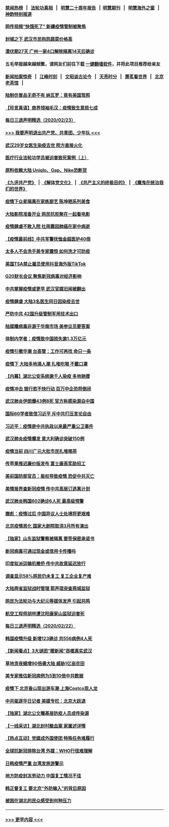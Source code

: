 #### [禁闻热榜](热点新闻.md?=0)  &nbsp;&nbsp;|&nbsp;&nbsp; [法轮功真相](https://github.com/gfw-breaker/truth/blob/master/README.md?=0) &nbsp;&nbsp;|&nbsp;&nbsp; [明慧二十周年报告](https://github.com/gfw-breaker/mh-reports/blob/master/README.md?=0) &nbsp;&nbsp;|&nbsp;&nbsp;[明慧期刊](https://github.com/gfw-breaker/mh-qikan) &nbsp;&nbsp;|&nbsp;&nbsp; [明慧海外之窗](https://github.com/gfw-breaker/mh-news/blob/master/README.md?=0) &nbsp;&nbsp;|&nbsp;&nbsp; [神韵特别报道](https://github.com/gfw-breaker/mh-news/blob/master/shenyun.md?=0)
#### [网传视频“快饿死了” 新疆疫情管制被聚焦](../pages/nsc413/n11890716.md?t=02241501) 
#### [封城之下 武汉市民抱怨蔬菜价格高](../pages/nsc413/n11890584.md?t=02241501) 
#### [潜伏期27天 广州一家4口解除隔离14天后确诊](../pages/nsc413/n11891015.md?t=02241501) 
#### 五毛举报越来越频繁，请网友们前往下载 [一键翻墙软件](https://github.com/gfw-breaker/ssr-accounts)，并将此项目推荐给亲友
#### [新闻拍案惊奇](https://github.com/gfw-breaker/banned-news/blob/master/pages/link4.md) &nbsp;&nbsp;|&nbsp;&nbsp; [江峰时刻](https://github.com/gfw-breaker/banned-news/blob/master/pages/link4.md) &nbsp;&nbsp;|&nbsp;&nbsp; [文昭谈古论今](https://github.com/gfw-breaker/banned-news/blob/master/pages/link4.md) &nbsp;&nbsp;|&nbsp;&nbsp; [天亮时分](https://github.com/gfw-breaker/banned-news/blob/master/pages/link4.md) &nbsp;&nbsp;|&nbsp;&nbsp; [萧茗看世界](https://github.com/gfw-breaker/banned-news/blob/master/pages/link4.md) &nbsp;&nbsp;|&nbsp;&nbsp; [北京老茶馆](https://github.com/gfw-breaker/banned-news/blob/master/pages/link4.md) &nbsp;&nbsp;|&nbsp;&nbsp; 
#### [陆制仿冒品无奇不有 纳瓦罗：竟有美国驾照](../pages/nsc413/n11890953.md?t=02241501) 
#### [【珍言真语】商界领袖毛汉：疫情致生意损七成](../pages/nsc413/n11890348.md?t=02241501) 
#### [每日三退声明精选（2020/02/23）](../pages/nsc413/n11890908.md?t=02241501) 
#### [>>> 我要声明退出共产党、共青团、少年队 <<<](https://github.com/begood0513/goodnews/blob/master/quit/letter.md) 
#### [武汉29岁女医生染疫去世 院方直接火化](../pages/nsc413/n11889691.md?t=02241501) 
#### [医疗行业法轮功学员被迫害致死案例（上）](../pages/nsc413/n11883051.md?t=02241501) 
#### [原料依赖大陆 Uniqlo、Gap、Nike恐断货](../pages/nsc413/n11890618.md?t=02241501) 
#### [《九评共产党》](https://github.com/begood0513/9ping.md/blob/master/README.md) &nbsp;|&nbsp; [《解体党文化》](../../../../jtdwh.md/blob/master/README.md)  &nbsp;|&nbsp; [《共产主义的终极目的》](../../../../gczydzjmd.md/blob/master/README.md) &nbsp;|&nbsp; [《魔鬼在统治我们的世界》](../../../../mgztzwmdsj.md/blob/master/README.md) 
#### [疫情下众星隔离在家练厨艺 陈坤晒系列美食](../pages/nsc413/n11890193.md?t=02241501) 
#### [大陆影院准备开业 网民抗拒聚在一起看电影](../pages/nsc413/n11890466.md?t=02241501) 
#### [疫情肆虐不敢入院 杜雨露因肺癌在家中病逝](../pages/nsc413/n11890373.md?t=02241501) 
#### [【疫情最前线】中共军警抚恤金超医护40倍](../pages/nsc413/n11890458.md?t=02241501) 
#### [太多人不会洗手美专家震惊 如何洗才可防疫](../pages/nsc413/n11875866.md?t=02241501) 
#### [美国TSA禁止雇员使用抖音海外版TikTok](../pages/nsc413/n11890500.md?t=02241501) 
#### [G20财长会议 聚焦新冠病毒对经济影响](../pages/nsc413/n11890400.md?t=02241501) 
#### [中共掌握疫情或更早 武汉官媒旧闻被翻出](../pages/nsc413/n11890388.md?t=02241501) 
#### [疫情肆虐 大陆3名医生同日因染疫去世](../pages/nsc413/n11890371.md?t=02241501) 
#### [严防中共 42国升级管制军用技术出口](../pages/nsc413/n11890362.md?t=02241501) 
#### [陆媒曝病毒非源于华南市场 美参议员要答案](../pages/nsc413/n11890306.md?t=02241501) 
#### [体制内学者：疫情致中国损失逾1.3万亿元](../pages/nsc413/n11890220.md?t=02241501) 
#### [疫情引撤华潮 台高管：工作可再找 命只一条](../pages/nsc413/n11890246.md?t=02241501) 
#### [疫情下 大陆多地涌人潮 扎堆吃喝 不戴口罩](../pages/nsc413/n11890199.md?t=02241501) 
#### [【内幕】湖北公安系统逾千人染疫 多地驰援](../pages/nsc413/n11888526.md?t=02241501) 
#### [疫情冲击 银行若不快行动 百万中企恐将倒闭](../pages/nsc413/n11890255.md?t=02241501) 
#### [武汉肺炎伊朗爆43例8死 官方称感染源自中国](../pages/nsc413/n11890128.md?t=02241501) 
#### [国际60学者致信习近平 斥中共打压言论自由](../pages/nsc413/n11890021.md?t=02241501) 
#### [习近平：疫情是中共执政以来最严重公卫事件](../pages/nsc413/n11889921.md?t=02241501) 
#### [武汉肺炎疫情爆发 意大利确诊突破150例](../pages/nsc413/n11889926.md?t=02241501) 
#### [疫情当前 四川广元大批市民扎堆喝茶](../pages/nsc413/n11889809.md?t=02241501) 
#### [传苹果推迟廉价版发布 富士康高奖励招工](../pages/nsc413/n11889343.md?t=02241501) 
#### [美前国防部官员：极权导致疫情 恐促中共灭亡](../pages/nsc413/n11889092.md?t=02241501) 
#### [美情报界查新冠疫情 传中共高层订逃离计划](../pages/nsc413/n11888161.md?t=02241501) 
#### [武汉肺炎韩国602确诊6人死 最高级预警](../pages/nsc413/n11889715.md?t=02241501) 
#### [滕彪：疫情过后 中国异议人士处境将更艰难](../pages/nsc413/n11889656.md?t=02241501) 
#### [北京疫情恶化 国家大剧院取消3月所有演出](../pages/nsc413/n11889299.md?t=02241501) 
#### [【独家】山东监狱警察被隔离 要签保密承诺书](../pages/nsc413/n11889454.md?t=02241501) 
#### [新冠病毒可通过现金或信用卡传播吗](../pages/nsc413/n11886629.md?t=02241501) 
#### [印度拟派运输机撤侨 传中共故意延迟放行](../pages/nsc413/n11889362.md?t=02241501) 
#### [调查显示58%网民仍未复工 复工企业复产难](../pages/nsc413/n11888866.md?t=02241501) 
#### [大陆两省监狱战时管理 郭声琨突查燕城监狱](../pages/nsc413/n11889113.md?t=02241501) 
#### [网民为法轮功与大纪元等媒体发声 引起共鸣](../pages/nsc413/n11889143.md?t=02241501) 
#### [航空工程师胡林遭沈阳康家山监狱迫害死](../pages/nsc413/n11888407.md?t=02241501) 
#### [每日三退声明精选（2020/02/22）](../pages/nsc413/n11889489.md?t=02241501) 
#### [韩国疫情升级 新增123确诊 共556病例4人死](../pages/nsc413/n11888882.md?t=02241501) 
#### [【新闻看点】3大谜团“暖新闻”吞噬真实武汉](../pages/nsc413/n11888400.md?t=02241501) 
#### [草地贪夜蛾增90倍袭大陆 威胁1亿亩农田](../pages/nsc413/n11888493.md?t=02241501) 
#### [美专家推估新冠病例为5到10倍中共数据](../pages/nsc413/n11884404.md?t=02241501) 
#### [疫情下 北京香山现出游车潮 上海Costco现人龙](../pages/nsc413/n11888399.md?t=02241501) 
#### [中共驱逐华日记者 美媒专栏：北京大跃退](../pages/nsc413/n11888453.md?t=02241501) 
#### [【独家】湖北公文曝基层防疫人员成传染源](../pages/nsc413/n11887125.md?t=02241501) 
#### [【一线采访】湖北封村酿血案 家属述详情](../pages/nsc413/n11888368.md?t=02241501) 
#### [【热点互动】党媒成外国使团 特殊任务难履行](../pages/nsc413/n11888306.md?t=02241501) 
#### [全球抗新冠排除台湾 外媒：WHO行径难理解](../pages/nsc413/n11888248.md?t=02241501) 
#### [日韩疫情严重 台湾发旅游警示](../pages/nsc413/n11888371.md?t=02241501) 
#### [地方防疫封冻劳动力 中国复工情况不佳](../pages/nsc413/n11888213.md?t=02241501) 
#### [韩正督复工 要北京“外防输入”的背后原因](../pages/nsc413/n11888026.md?t=02241501) 
#### [被困在湖北的民众感受到何种压力](../pages/nsc413/n11888263.md?t=02241501) 

----
#### [ >>> 更早内容 <<< ](../indexes/nsc413-earlier.md)
